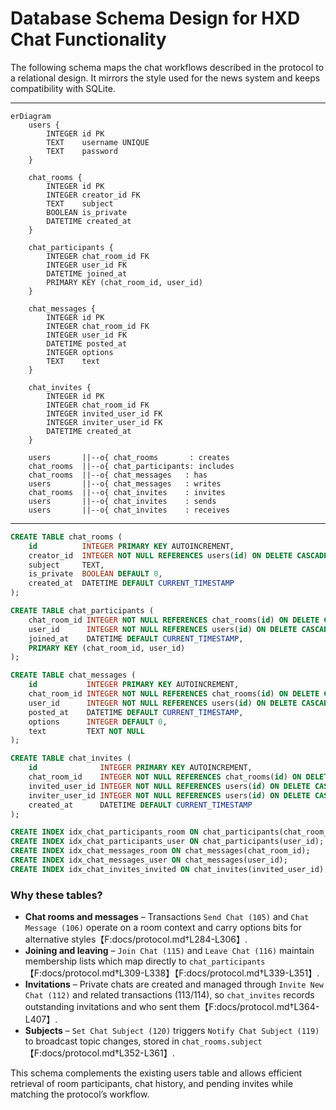 # Database Schema Design for HXD Chat Functionality

The following schema maps the chat workflows described in the protocol to a relational design. It mirrors the style used for the news system and keeps compatibility with SQLite.

---

```mermaid
erDiagram
    users {
        INTEGER id PK
        TEXT    username UNIQUE
        TEXT    password
    }

    chat_rooms {
        INTEGER id PK
        INTEGER creator_id FK
        TEXT    subject
        BOOLEAN is_private
        DATETIME created_at
    }

    chat_participants {
        INTEGER chat_room_id FK
        INTEGER user_id FK
        DATETIME joined_at
        PRIMARY KEY (chat_room_id, user_id)
    }

    chat_messages {
        INTEGER id PK
        INTEGER chat_room_id FK
        INTEGER user_id FK
        DATETIME posted_at
        INTEGER options
        TEXT    text
    }

    chat_invites {
        INTEGER id PK
        INTEGER chat_room_id FK
        INTEGER invited_user_id FK
        INTEGER inviter_user_id FK
        DATETIME created_at
    }

    users       ||--o{ chat_rooms       : creates
    chat_rooms  ||--o{ chat_participants: includes
    chat_rooms  ||--o{ chat_messages   : has
    users       ||--o{ chat_messages   : writes
    chat_rooms  ||--o{ chat_invites    : invites
    users       ||--o{ chat_invites    : sends
    users       ||--o{ chat_invites    : receives
```

---

```sql
CREATE TABLE chat_rooms (
    id          INTEGER PRIMARY KEY AUTOINCREMENT,
    creator_id  INTEGER NOT NULL REFERENCES users(id) ON DELETE CASCADE,
    subject     TEXT,
    is_private  BOOLEAN DEFAULT 0,
    created_at  DATETIME DEFAULT CURRENT_TIMESTAMP
);

CREATE TABLE chat_participants (
    chat_room_id INTEGER NOT NULL REFERENCES chat_rooms(id) ON DELETE CASCADE,
    user_id      INTEGER NOT NULL REFERENCES users(id) ON DELETE CASCADE,
    joined_at    DATETIME DEFAULT CURRENT_TIMESTAMP,
    PRIMARY KEY (chat_room_id, user_id)
);

CREATE TABLE chat_messages (
    id           INTEGER PRIMARY KEY AUTOINCREMENT,
    chat_room_id INTEGER NOT NULL REFERENCES chat_rooms(id) ON DELETE CASCADE,
    user_id      INTEGER NOT NULL REFERENCES users(id) ON DELETE CASCADE,
    posted_at    DATETIME DEFAULT CURRENT_TIMESTAMP,
    options      INTEGER DEFAULT 0,
    text         TEXT NOT NULL
);

CREATE TABLE chat_invites (
    id              INTEGER PRIMARY KEY AUTOINCREMENT,
    chat_room_id    INTEGER NOT NULL REFERENCES chat_rooms(id) ON DELETE CASCADE,
    invited_user_id INTEGER NOT NULL REFERENCES users(id) ON DELETE CASCADE,
    inviter_user_id INTEGER NOT NULL REFERENCES users(id) ON DELETE CASCADE,
    created_at      DATETIME DEFAULT CURRENT_TIMESTAMP
);

CREATE INDEX idx_chat_participants_room ON chat_participants(chat_room_id);
CREATE INDEX idx_chat_participants_user ON chat_participants(user_id);
CREATE INDEX idx_chat_messages_room ON chat_messages(chat_room_id);
CREATE INDEX idx_chat_messages_user ON chat_messages(user_id);
CREATE INDEX idx_chat_invites_invited ON chat_invites(invited_user_id);
```

### Why these tables?

* **Chat rooms and messages** – Transactions `Send Chat (105)` and `Chat Message (106)` operate on a room context and carry options bits for alternative styles【F:docs/protocol.md†L284-L306】.
* **Joining and leaving** – `Join Chat (115)` and `Leave Chat (116)` maintain membership lists which map directly to `chat_participants`【F:docs/protocol.md†L309-L338】【F:docs/protocol.md†L339-L351】.
* **Invitations** – Private chats are created and managed through `Invite New Chat (112)` and related transactions (113/114), so `chat_invites` records outstanding invitations and who sent them【F:docs/protocol.md†L364-L407】.
* **Subjects** – `Set Chat Subject (120)` triggers `Notify Chat Subject (119)` to broadcast topic changes, stored in `chat_rooms.subject`【F:docs/protocol.md†L352-L361】.

This schema complements the existing users table and allows efficient retrieval of room participants, chat history, and pending invites while matching the protocol’s workflow.
